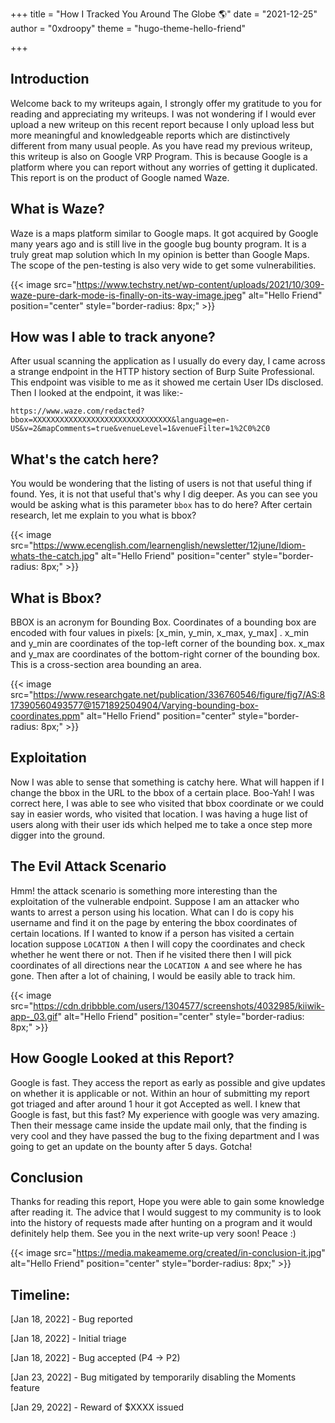 +++
title = "How I Tracked You Around The Globe 🌎"
date = "2021-12-25"
author = "0xdroopy"
theme = "hugo-theme-hello-friend"


+++
## Introduction

Welcome back to my writeups again, I strongly offer my gratitude to you for reading and appreciating my writeups. I was not wondering if I would ever upload a new writeup on this recent report because I only upload less but more meaningful and knowledgeable reports which are distinctively different from many usual people. As you have read my previous writeup, this writeup is also on Google VRP Program. This is because Google is a platform where you can report without any worries of getting it duplicated. This report is on the product of Google named Waze.



## What is Waze?
Waze is a maps platform similar to Google maps. It got acquired by Google many years ago and is still live in the google bug bounty program. It is a truly great map solution which In my opinion is better than Google Maps. The scope of the pen-testing is also very wide to get some vulnerabilities. 

{{< image src="https://www.techstry.net/wp-content/uploads/2021/10/309-waze-pure-dark-mode-is-finally-on-its-way-image.jpeg" alt="Hello Friend" position="center" style="border-radius: 8px;" >}}

## How was I able to track anyone?
After usual scanning the application as I usually do every day, I came across a strange endpoint in the HTTP history section of Burp Suite Professional. This endpoint was visible to me as it showed me certain User IDs disclosed. Then I looked at the endpoint, it was like:- 

```
https://www.waze.com/redacted?bbox=XXXXXXXXXXXXXXXXXXXXXXXXXXXXXXX&language=en-US&v=2&mapComments=true&venueLevel=1&venueFilter=1%2C0%2C0
```

## What's the catch here?
You would be wondering that the listing of users is not that useful thing if found. Yes, it is not that useful that's why I dig deeper. As you can see you would be asking what is this parameter `bbox` has to do here? After certain research, let me explain to you what is bbox?

{{< image src="https://www.ecenglish.com/learnenglish/newsletter/12june/Idiom-whats-the-catch.jpg" alt="Hello Friend" position="center" style="border-radius: 8px;" >}}

## What is Bbox?

BBOX is an acronym for Bounding Box. Coordinates of a bounding box are encoded with four values in pixels: [x_min, y_min, x_max, y_max] . x_min and y_min are coordinates of the top-left corner of the bounding box. x_max and y_max are coordinates of the bottom-right corner of the bounding box. This is a cross-section area bounding an area.

{{< image src="https://www.researchgate.net/publication/336760546/figure/fig7/AS:817390560493577@1571892504904/Varying-bounding-box-coordinates.ppm" alt="Hello Friend" position="center" style="border-radius: 8px;" >}}

## Exploitation 
Now I was able to sense that something is catchy here. What will happen if I change the bbox in the URL to the bbox of a certain place. Boo-Yah! I was correct here, I was able to see who visited that bbox coordinate or we could say in easier words, who visited that location. I was having a huge list of users along with their user ids which helped me to take a once step more digger into the ground.


## The Evil Attack Scenario
Hmm! the attack scenario is something more interesting than the exploitation of the vulnerable endpoint. Suppose I am an attacker who wants to arrest a person using his location. What can I do is copy his username and find it on the page by entering the bbox coordinates of certain locations. If I wanted to know if a person has visited a certain location suppose `LOCATION A` then I will copy the coordinates and check whether he went there or not. Then if he visited there then I will pick coordinates of all directions near the `LOCATION A` and see where he has gone. Then after a lot of chaining, I would be easily able to track him.

{{< image src="https://cdn.dribbble.com/users/1304577/screenshots/4032985/kiiwik-app-_03.gif" alt="Hello Friend" position="center" style="border-radius: 8px;" >}}


## How Google Looked at this Report?
Google is fast. They access the report as early as possible and give updates on whether it is applicable or not. Within an hour of submitting my report got triaged and after around 1 hour it got Accepted as well. I knew that Google is fast, but this fast? My experience with google was very amazing. Then their message came inside the update mail only, that the finding is very cool and they have passed the bug to the fixing department and I was going to get an update on the bounty after 5 days. Gotcha!

## Conclusion 
Thanks for reading this report, Hope you were able to gain some knowledge after reading it. The advice that I would suggest to my community is to look into the history of requests made after hunting on a program and it would definitely help them. See you in the next write-up very soon! Peace :)

{{< image src="https://media.makeameme.org/created/in-conclusion-it.jpg" alt="Hello Friend" position="center" style="border-radius: 8px;" >}}

## Timeline:

[Jan 18, 2022] - Bug reported

[Jan 18, 2022] - Initial triage

[Jan 18, 2022] - Bug accepted (P4 -> P2)

[Jan 23, 2022] - Bug mitigated by temporarily disabling the Moments feature

[Jan 29, 2022] - Reward of $XXXX issued
